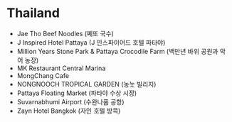 # Thailand
* Jae Tho Beef Noodles (쩨또 국수)
* J Inspired Hotel Pattaya (J 인스파이어드 호텔 파타야)
* Million Years Stone Park & Pattaya Crocodile Farm (백만년 바위 공원과 악어 농장)
* MK Restaurant Central Marina
* MongChang Cafe
* NONGNOOCH TROPICAL GARDEN (농눗 빌리지)
* Pattaya Floating Market (파타야 수상 시장)
* Suvarnabhumi Airport (수완나품 공항)
* Zayn Hotel Bangkok (자인 호텔 방콕)
